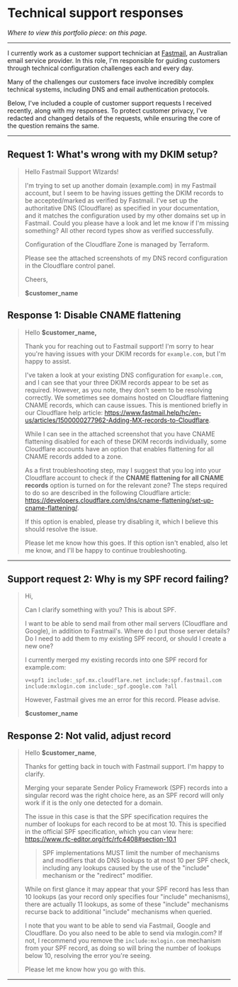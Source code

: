 # Technical support responses

*Where to view this portfolio piece: on this page.*

---

I currently work as a customer support technician at [Fastmail](https://www.fastmail.com/), an Australian email service provider. In this role, I'm responsible for guiding customers through technical configuration challenges each and every day.

Many of the challenges our customers face involve incredibly complex technical systems, including DNS and email authentication protocols.

Below, I've included a couple of customer support requests I received recently, along with my responses. To protect customer privacy, I've redacted and changed details of the requests, while ensuring the core of the question remains the same.

----

## Request 1: What's wrong with my DKIM setup?



> Hello Fastmail Support WIzards!
>
> I'm trying to set up another domain (example.com) in my Fastmail account, but I seem to be having issues getting the DKIM records to be accepted/marked as verified by Fastmail. I've set up the authoritative DNS (Cloudflare) as specified in your documentation, and it matches the configuration used by my other domains set up in Fastmail. Could you please have a look and let me know if I'm missing something? All other record types show as verified successfully.
>
> Configuration of the Cloudflare Zone is managed by Terraform.
>
> Please see the attached screenshots of my DNS record configuration in the Cloudflare control panel.
>
> Cheers,
>
> **$customer_name**

## Response 1: Disable CNAME flattening

>  Hello **$customer_name,**
>
> Thank you for reaching out to Fastmail support! I'm sorry to hear you're having issues with your DKIM records for `example.com`, but I'm happy to assist.
>
> I've taken a look at your existing DNS configuration for `example.com`, and I can see that your three DKIM records appear to be set as required. However, as you note, they don't seem to be resolving correctly. We sometimes see domains hosted on Cloudflare flattening CNAME records, which can cause issues. This is mentioned briefly in our Cloudflare help article: https://www.fastmail.help/hc/en-us/articles/1500000277962-Adding-MX-records-to-Cloudflare.
>
> While I can see in the attached screenshot that you have CNAME flattening disabled for each of these DKIM records individually, some Cloudflare accounts have an option that enables flattening for all CNAME records added to a zone.
>
> As a first troubleshooting step, may I suggest that you log into your Cloudflare account to check if the **CNAME flattening for all CNAME records** option is turned on for the relevant zone? The steps required to do so are described in the following Cloudflare article: https://developers.cloudflare.com/dns/cname-flattening/set-up-cname-flattening/.
>
> If this option is enabled, please try disabling it, which I believe this should resolve the issue.
>
> Please let me know how this goes. If this option isn't enabled, also let me know, and I'll be happy to continue troubleshooting.



---

## Support request 2: Why is my SPF record failing?



> Hi,
>
> Can I clarify something with you? This is about SPF.
>
> I want to be able to send mail from other mail servers (Cloudflare and Google), in addition to Fastmail's. Where do I put those server details? Do I need to add them to my existing SPF record, or should I create a new one?
>
> I currently merged my existing records into one SPF record for example.com:
> ```
> v=spf1 include:_spf.mx.cloudflare.net include:spf.fastmail.com include:mxlogin.com include:_spf.google.com ?all
> ```
>
> However, Fastmail gives me an error for this record. Please advise.
>
> **$customer_name**

## Response 2: Not valid, adjust record

> Hello **$customer_name**,
>
> Thanks for getting back in touch with Fastmail support. I'm happy to clarify.
>
> Merging your separate Sender Policy Framework (SPF) records into a singular record was the right choice here, as an SPF record will only work if it is the only one detected for a domain.
>
> The issue in this case is that the SPF specification requires the number of lookups for each record to be at most 10. This is specified in the official SPF specification, which you can view here: https://www.rfc-editor.org/rfc/rfc4408#section-10.1
>
> > SPF implementations MUST limit the number of mechanisms and modifiers that do DNS lookups to at most 10 per SPF check, including any lookups caused by the use of the "include" mechanism or the "redirect" modifier.
>
> While on first glance it may appear that your SPF record has less than 10 lookups (as your record only specifies four "include" mechanisms), there are actually 11 lookups, as some of these "include" mechanisms recurse back to additional "include" mechanisms when queried.
>
> I note that you want to be able to send via Fastmail, Google and Cloudflare. Do you also need to be able to send via mxlogin.com? If not, I recommend you remove the `include:mxlogin.com` mechanism from your SPF record, as doing so will bring the number of lookups below 10,  resolving the error you're seeing.
>
> Please let me know how you go with this.

---